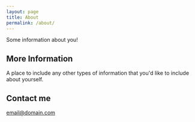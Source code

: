 ```yaml
---
layout: page
title: About
permalink: /about/
---
```


Some information about you!

## More Information

A place to include any other types of information that you'd like to include about yourself.

## Contact me

[email@domain.com](mailto:email@domain.com)
